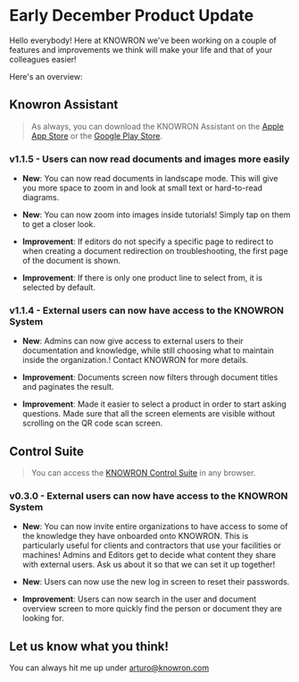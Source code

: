 # Early December Product Update

Hello everybody! Here at KNOWRON we've been working on a couple of features and improvements we think will make your life and that of your colleagues easier!

Here's an overview: 

## Knowron Assistant
> As always, you can download the KNOWRON Assistant on the [Apple App Store](https://apps.apple.com/at/app/knowron-assistant/id1585382448 "KNOWRON Assistant on the App Store") or the [Google Play Store](https://play.google.com/store/apps/details?id=com.knowron.assistant.knowron "KNOWRON Assistant on Google Play").

### v1.1.5 - Users can now read documents and images more easily
- **New**: You can now read documents in landscape mode. This will give you more space to zoom in and look at small text or hard-to-read diagrams.

- **New**: You can now zoom into images inside tutorials! Simply tap on them to get a closer look.

- **Improvement**: If editors do not specify a specific page to redirect to when creating a document redirection on troubleshooting, the first page of the document is shown.

- **Improvement**: If there is only one product line to select from, it is selected by default.

### v1.1.4 - External users can now have access to the KNOWRON System

- **New**: Admins can now give access to external users to their documentation and knowledge, while still choosing what to maintain inside the organization.! Contact KNOWRON for more details.

- **Improvement**: Documents screen now filters through document titles and paginates the result.

- **Improvement**: Made it easier to select a product in order to start asking questions. Made sure that all the screen elements are visible without scrolling on the QR code scan screen.

## Control Suite
> You can access the [KNOWRON Control Suite](https://suite.knowron.com/ "KNOWRON Control Suite") in any browser.

### v0.3.0 - External users can now have access to the KNOWRON System
- **New**: You can now invite entire organizations to have access to some of the knowledge they have onboarded onto KNOWRON. This is particularly useful for clients and contractors that use your facilities or machines! Admins and Editors get to decide what content they share with external users. Ask us about it so that we can set it up together!

- **New**: Users can now use the new log in screen to reset their passwords. 

- **Improvement**: Users can now search in the user and document overview screen to more quickly find the person or document they are looking for.

## Let us know what you think!

You can always hit me up under [arturo@knowron.com](mailto:arturo@knowron.com "Give us some feedback!")